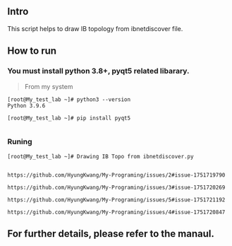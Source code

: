 ## Intro

 This script helps to draw IB topology from ibnetdiscover file.
 

## How to run

 ### You must install python 3.8+, pyqt5 related libarary. 

> From my system
     
```
[root@My_test_lab ~]# python3 --version
Python 3.9.6

[root@My_test_lab ~]# pip install pyqt5


```

 ### Runing
      

```
[root@My_test_lab ~]# Drawing IB Topo from ibnetdiscover.py


```

```
https://github.com/HyungKwang/My-Programing/issues/2#issue-1751719790

https://github.com/HyungKwang/My-Programing/issues/3#issue-1751720269

https://github.com/HyungKwang/My-Programing/issues/5#issue-1751721192

https://github.com/HyungKwang/My-Programing/issues/4#issue-1751720847

```


## For further details, please refer to the manaul.
